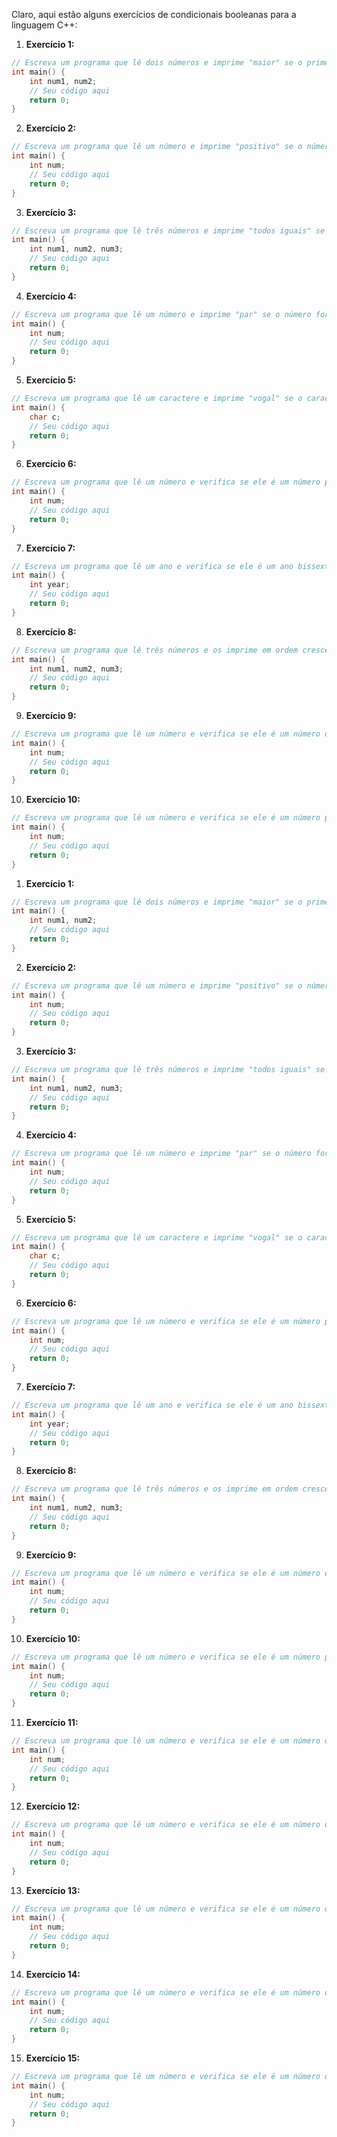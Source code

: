 
Claro, aqui estão alguns exercícios de condicionais booleanas para a linguagem C++:

1. **Exercício 1:**

```cpp
// Escreva um programa que lê dois números e imprime "maior" se o primeiro número for maior que o segundo número.
int main() {
    int num1, num2;
    // Seu código aqui
    return 0;
}
```

2. **Exercício 2:**

```cpp
// Escreva um programa que lê um número e imprime "positivo" se o número for positivo, "negativo" se for negativo e "zero" se for zero.
int main() {
    int num;
    // Seu código aqui
    return 0;
}
```

3. **Exercício 3:**

```cpp
// Escreva um programa que lê três números e imprime "todos iguais" se todos os números forem iguais e "diferentes" caso contrário.
int main() {
    int num1, num2, num3;
    // Seu código aqui
    return 0;
}
```

4. **Exercício 4:**

```cpp
// Escreva um programa que lê um número e imprime "par" se o número for par e "ímpar" se for ímpar.
int main() {
    int num;
    // Seu código aqui
    return 0;
}
```

5. **Exercício 5:**

```cpp
// Escreva um programa que lê um caractere e imprime "vogal" se o caractere for uma vogal e "consoante" se for uma consoante.
int main() {
    char c;
    // Seu código aqui
    return 0;
}
```

6. **Exercício 6:**

```cpp
// Escreva um programa que lê um número e verifica se ele é um número primo.
int main() {
    int num;
    // Seu código aqui
    return 0;
}
```

7. **Exercício 7:**

```cpp
// Escreva um programa que lê um ano e verifica se ele é um ano bissexto.
int main() {
    int year;
    // Seu código aqui
    return 0;
}
```

8. **Exercício 8:**

```cpp
// Escreva um programa que lê três números e os imprime em ordem crescente.
int main() {
    int num1, num2, num3;
    // Seu código aqui
    return 0;
}
```

9. **Exercício 9:**

```cpp
// Escreva um programa que lê um número e verifica se ele é um número de Armstrong.
int main() {
    int num;
    // Seu código aqui
    return 0;
}
```

10. **Exercício 10:**

```cpp
// Escreva um programa que lê um número e verifica se ele é um número perfeito.
int main() {
    int num;
    // Seu código aqui
    return 0;
}
```

1. **Exercício 1:**

```cpp
// Escreva um programa que lê dois números e imprime "maior" se o primeiro número for maior que o segundo número.
int main() {
    int num1, num2;
    // Seu código aqui
    return 0;
}
```

2. **Exercício 2:**

```cpp
// Escreva um programa que lê um número e imprime "positivo" se o número for positivo, "negativo" se for negativo e "zero" se for zero.
int main() {
    int num;
    // Seu código aqui
    return 0;
}
```

3. **Exercício 3:**

```cpp
// Escreva um programa que lê três números e imprime "todos iguais" se todos os números forem iguais e "diferentes" caso contrário.
int main() {
    int num1, num2, num3;
    // Seu código aqui
    return 0;
}
```

4. **Exercício 4:**

```cpp
// Escreva um programa que lê um número e imprime "par" se o número for par e "ímpar" se for ímpar.
int main() {
    int num;
    // Seu código aqui
    return 0;
}
```

5. **Exercício 5:**

```cpp
// Escreva um programa que lê um caractere e imprime "vogal" se o caractere for uma vogal e "consoante" se for uma consoante.
int main() {
    char c;
    // Seu código aqui
    return 0;
}
```


6. **Exercício 6:**

```cpp
// Escreva um programa que lê um número e verifica se ele é um número primo.
int main() {
    int num;
    // Seu código aqui
    return 0;
}
```

7. **Exercício 7:**

```cpp
// Escreva um programa que lê um ano e verifica se ele é um ano bissexto.
int main() {
    int year;
    // Seu código aqui
    return 0;
}
```

8. **Exercício 8:**

```cpp
// Escreva um programa que lê três números e os imprime em ordem crescente.
int main() {
    int num1, num2, num3;
    // Seu código aqui
    return 0;
}
```

9. **Exercício 9:**

```cpp
// Escreva um programa que lê um número e verifica se ele é um número de Armstrong.
int main() {
    int num;
    // Seu código aqui
    return 0;
}
```

10. **Exercício 10:**

```cpp
// Escreva um programa que lê um número e verifica se ele é um número perfeito.
int main() {
    int num;
    // Seu código aqui
    return 0;
}
```

11. **Exercício 11:**

```cpp
// Escreva um programa que lê um número e verifica se ele é um número de Fibonacci.
int main() {
    int num;
    // Seu código aqui
    return 0;
}
```

12. **Exercício 12:**

```cpp
// Escreva um programa que lê um número e verifica se ele é um número de Bell.
int main() {
    int num;
    // Seu código aqui
    return 0;
}
```

13. **Exercício 13:**

```cpp
// Escreva um programa que lê um número e verifica se ele é um número de Catalão.
int main() {
    int num;
    // Seu código aqui
    return 0;
}
```

14. **Exercício 14:**

```cpp
// Escreva um programa que lê um número e verifica se ele é um número de Bernoulli.
int main() {
    int num;
    // Seu código aqui
    return 0;
}
```

15. **Exercício 15:**

```cpp
// Escreva um programa que lê um número e verifica se ele é um número de Euler.
int main() {
    int num;
    // Seu código aqui
    return 0;
}
```

